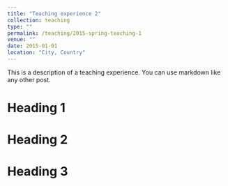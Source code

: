 ```yaml
---
title: "Teaching experience 2"
collection: teaching
type: ""
permalink: /teaching/2015-spring-teaching-1
venue: ""
date: 2015-01-01
location: "City, Country"
---
```


This is a description of a teaching experience. You can use markdown like any other post.

Heading 1
======

Heading 2
======

Heading 3
======
